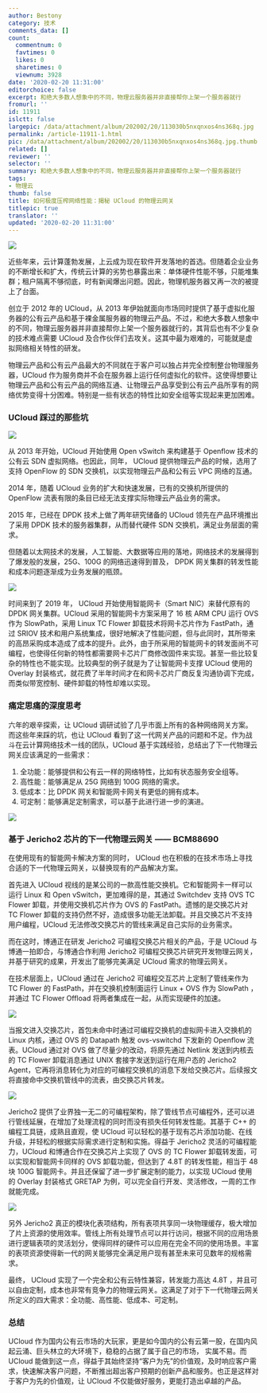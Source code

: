 ```yaml
---
author: Bestony
category: 技术
comments_data: []
count:
  commentnum: 0
  favtimes: 0
  likes: 0
  sharetimes: 0
  viewnum: 3928
date: '2020-02-20 11:31:00'
editorchoice: false
excerpt: 和绝大多数人想象中的不同，物理云服务器并非直接帮你上架一个服务器就行
fromurl: ''
id: 11911
islctt: false
largepic: /data/attachment/album/202002/20/113030b5nxqnxos4ns368q.jpg
permalink: /article-11911-1.html
pic: /data/attachment/album/202002/20/113030b5nxqnxos4ns368q.jpg.thumb.jpg
related: []
reviewer: ''
selector: ''
summary: 和绝大多数人想象中的不同，物理云服务器并非直接帮你上架一个服务器就行
tags:
- 物理云
thumb: false
title: 如何极度压榨网络性能：揭秘 UCloud 的物理云网关
titlepic: true
translator: ''
updated: '2020-02-20 11:31:00'
---
```


![](/data/attachment/album/202002/20/113030b5nxqnxos4ns368q.jpg)


近些年来，云计算蓬勃发展，上云成为现在软件开发落地的首选。但随着企业业务的不断增长和扩大，传统云计算的劣势也暴露出来：单体硬件性能不够，只能堆集群；租户隔离不够彻底，时有新闻爆出问题。因此，物理机服务器又再一次的被提上了台面。 


创立于 2012 年的 UCloud，从 2013 年伊始就面向市场同时提供了基于虚拟化服务器的公有云产品和基于裸金属服务器的物理云产品。不过，和绝大多数人想象中的不同，物理云服务器并非直接帮你上架一个服务器就行的，其背后也有不少复杂的技术难点需要 UCloud 及合作伙伴们去攻关。这其中最为艰难的，可能就是虚拟网络相关特性的研发。


物理云产品和公有云产品最大的不同就在于客户可以独占并完全控制整台物理服务器，UCloud 作为服务商并不会在服务器上运行任何虚拟化的软件。这使得想要让物理云产品和公有云产品的网络互通、让物理云产品享受到公有云产品所享有的网络优势变得十分困难。特别是一些有状态的特性比如安全组等实现起来更加困难。


### UCloud 踩过的那些坑


![](/data/attachment/album/202002/20/113452b1h1mi8m6it44qh4.png)


从 2013 年开始，UCloud 开始使用 Open vSwitch 来构建基于 Openflow 技术的公有云 SDN 虚拟网络。也因此，同年， UCloud 提供物理云产品的时候，选用了支持 OpenFlow 的 SDN 交换机，以实现物理云产品和公有云 VPC 网络的互通。


2014 年，随着 UCloud 业务的扩大和快速发展，已有的交换机所提供的 OpenFlow 流表有限的条目已经无法支撑实际物理云产品业务的需求。 


2015 年，已经在 DPDK 技术上做了两年研究储备的 UCloud 领先在产品环境推出了采用 DPDK 技术的服务器集群，从而替代硬件 SDN 交换机，满足业务层面的需求。


但随着以太网技术的发展，人工智能、大数据等应用的落地，网络技术的发展得到了爆发般的发展，25G、100G 的网络迅速得到普及， DPDK 网关集群的转发性能和成本问题逐渐成为业务发展的瓶颈。


![](/data/attachment/album/202002/20/113500njd1zgj0ddawy7jd.png)


时间来到了 2019 年， UCloud 开始使用智能网卡（Smart NIC）来替代原有的 DPDK 网关集群。UCloud 采用的智能网卡方案采用了 16 核 ARM CPU 运行 OVS 作为 SlowPath，采用 Linux TC Flower 卸载技术将网卡芯片作为 FastPath，通过 SRIOV 技术和用户系统集成，很好地解决了性能问题，但与此同时，其所带来的高昂采购成本造成了成本的提升。此外，由于所采用的智能网卡的转发面尚不可编程，也使得任何新的特性都需要网卡芯片厂商修改固件来实现。甚至一些比较复杂的特性也不能实现。比较典型的例子就是为了让智能网卡支撑 UCloud 使用的 Overlay 封装格式，就花费了半年时间才在和网卡芯片厂商反复沟通协调下完成，而类似带宽控制、硬件卸载的特性却难以实现。 


### 痛定思痛的深度思考


六年的艰辛探索，让 UCloud 调研试验了几乎市面上所有的各种网络网关方案。而这些年来踩的坑，也让 UCloud 看到了这一代网关产品的问题和不足。作为战斗在云计算网络技术一线的团队，UCloud 基于实践经验，总结出了下一代物理云网关应该满足的一些需求： 


1. 全功能：能够提供和公有云一样的网络特性，比如有状态服务安全组等。
2. 高性能：能够满足从 25G 网络到 100G 网络的需求。
3. 低成本：比 DPDK 网关和智能网卡网关有更低的拥有成本。
4. 可定制：能够满足定制需求，可以基于此进行进一步的演进。


![](/data/attachment/album/202002/20/113510p705kg922z60jbvv.jpg)


### 基于 Jericho2 芯片的下一代物理云网关 —— BCM88690


在使用现有的智能网卡解决方案的同时， UCloud 也在积极的在技术市场上寻找合适的下一代物理云网关，以替换现有的产品解决方案。


首先进入 UCloud 视线的是某公司的一款高性能交换机。它和智能网卡一样可以运行 Linux 和 Open vSwitch，更加难得的是，其通过 Switchdev 支持 OVS TC Flower 卸载，并使用交换机芯片作为 OVS 的 FastPath。遗憾的是交换芯片对 TC Flower 卸载的支持仍然不好，造成很多功能无法卸载。并且交换芯片不支持用户编程，UCloud 无法修改交换芯片的管线来满足自己实际的业务需求。


而在这时，博通正在研发 Jericho2 可编程交换芯片相关的产品，于是 UCloud 与博通一拍即合，与博通合作利用 Jericho2 可编程交换芯片研究开发物理云网关，并基于研究的成果，开发出了能够完美满足 UCloud 需求的物理云网关。


在技术层面上，UCloud 通过在 Jericho2 可编程交互芯片上定制了管线来作为 TC Flower 的 FastPath，并在交换机控制面运行 Linux + OVS 作为 SlowPath ，并通过 TC Flower Offload 将两者集成在一起，从而实现硬件的加速。


![](/data/attachment/album/202002/20/113519ip8n3pvtvpcqtvij.jpg)


当报文进入交换芯片，首包未命中时通过可编程交换机的虚拟网卡进入交换机的 Linux 内核，通过 OVS 的 Datapath 触发 ovs-vswitchd 下发新的 Openflow 流表。UCloud 通过对 OVS 做了尽量少的改动，将原先通过 Netlink 发送到内核去的 TC Flower 卸载消息通过 UNIX 套接字发送到运行在用户态的 Jericho2 Agent，它再将消息转化为对应的可编程交换机的消息下发给交换芯片。后续报文将直接命中交换机管线中的流表，由交换芯片转发。


![](/data/attachment/album/202002/20/113530a32lqba11fb1fwya.jpg)


Jericho2 提供了业界独一无二的可编程架构，除了管线节点可编程外，还可以进行管线延展，在增加了处理流程的同时而没有损失任何转发性能。其基于 C++ 的编程工具链，成熟且直观，使 UCloud 可以轻松的基于现有芯片添加功能、在线升级，并轻松的根据实际需求进行定制和实施。得益于 Jericho2 灵活的可编程能力，UCloud 和博通合作在交换芯片上实现了 OVS 的 TC Flower 卸载转发面，可以实现和智能网卡同样的 OVS 卸载功能，但达到了 4.8T 的转发性能，相当于 48 块 100G 智能网卡。并且还保留了进一步扩展定制的能力，以实现 UCloud 使用的 Overlay 封装格式 GRETAP 为例，可以完全自行开发、灵活修改，一周的工作就能完成。 


![](/data/attachment/album/202002/20/113537eeui3hs8ez3ejz3d.jpg)


另外 Jericho2 真正的模块化表项结构，所有表项共享同一块物理缓存，极大增加了片上资源的使用效率。管线上所有处理节点可以并行访问，根据不同的应用场景进行逻辑表项的灵活划分，使得同样的硬件可以应用在完全不同的使用场景。丰富的表项资源使得新一代的网关能够完全满足用户现有甚至未来可见数年的规格需求。 


最终， UCloud 实现了一个完全和公有云特性兼容，转发能力高达 4.8T ，并且可以自由定制，成本也非常有竞争力的物理云网关。这满足了对于下一代物理云网关所定义的四大需求：全功能、高性能、低成本、可定制。


### 总结


UCloud 作为国内公有云市场的大玩家，更是如今国内的公有云第一股，在国内风起云涌、巨头林立的大环境下，稳稳的占据了属于自己的市场， 实属不易。而 UCloud 能做到这一点，得益于其始终坚持“客户为先”的价值观，及时响应客户需求，快速解决客户问题，不断推出超出客户预期的创新产品和服务。也正是这样对于客户为先的价值观，让 UCloud 不仅能做好服务，更能打造出卓越的产品。